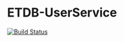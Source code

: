 # ETDB-UserService

[![Build Status](https://travis-ci.com/alsami/etdb-userservice-aspnet-core.svg?branch=master)](https://travis-ci.com/alsami/etdb-userservice-aspnet-core)